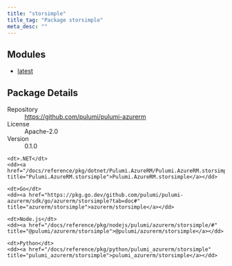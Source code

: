 ```yaml
---
title: "storsimple"
title_tag: "Package storsimple"
meta_desc: ""
---
```


<!-- WARNING: this file was generated by Pulumi Docs Generator. -->
<!-- Do not edit by hand unless you're certain you know what you are doing! -->



<h2 id="modules">Modules</h2>
<ul class="api">
    <li><a href="latest/" title="latest"><span class="symbol module"></span>latest</a></li>
</ul>

<h2 id="package-details">Package Details</h2>
<dl class="package-details">
	<dt>Repository</dt>
	<dd><a href="https://github.com/pulumi/pulumi-azurerm">https://github.com/pulumi/pulumi-azurerm</a></dd>
	<dt>License</dt>
	<dd>Apache-2.0</dd>
	<dt>Version</dt>
	<dd>0.1.0</dd>
</dl>



<dl class="tabular">

    <dt>.NET</dt>
    <dd><a href="/docs/reference/pkg/dotnet/Pulumi.AzureRM/Pulumi.AzureRM.storsimple.html" title="Pulumi.AzureRM.storsimple">Pulumi.AzureRM.storsimple</a></dd>

    <dt>Go</dt>
    <dd><a href="https://pkg.go.dev/github.com/pulumi/pulumi-azurerm/sdk/go/azurerm/storsimple?tab=doc#" title="azurerm/storsimple">azurerm/storsimple</a></dd>

    <dt>Node.js</dt>
    <dd><a href="/docs/reference/pkg/nodejs/pulumi/azurerm/storsimple/#" title="@pulumi/azurerm/storsimple">@pulumi/azurerm/storsimple</a></dd>

    <dt>Python</dt>
    <dd><a href="/docs/reference/pkg/python/pulumi_azurerm/storsimple" title="pulumi_azurerm/storsimple">pulumi_azurerm/storsimple</a></dd>

</dl>

